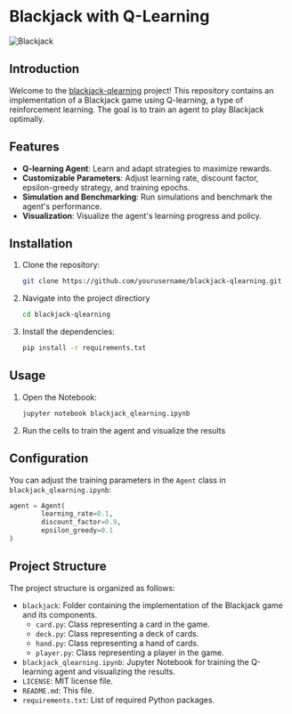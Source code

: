 # Blackjack with Q-Learning

![Blackjack](https://www.mpl.live/blog/wp-content/uploads/2023/10/How-to-Play-Blackjack-and-Win-A-Beginner-Guide.webp)

## Introduction
Welcome to the [blackjack-qlearning](cci:4://c:/Users/Carlos/dev/Repos/blackjack-qlearning/README.md:0:0-2:0) project! This repository contains an implementation of a Blackjack game using Q-learning, a type of reinforcement learning. The goal is to train an agent to play Blackjack optimally.

## Features
- **Q-learning Agent**: Learn and adapt strategies to maximize rewards.
- **Customizable Parameters**: Adjust learning rate, discount factor, epsilon-greedy strategy, and training epochs.
- **Simulation and Benchmarking**: Run simulations and benchmark the agent's performance.
- **Visualization**: Visualize the agent's learning progress and policy.

## Installation
1. Clone the repository:
   ```sh
   git clone https://github.com/yourusername/blackjack-qlearning.git
   ```

2. Navigate into the project directiory
    ```sh
    cd blackjack-qlearning
    ```

3. Install the dependencies:
   ```sh
   pip install -r requirements.txt
   ```

## Usage
1. Open the Notebook:
    ```sh
    jupyter notebook blackjack_qlearning.ipynb
    ```

2. Run the cells to train the agent and visualize the results

## Configuration
You can adjust the training parameters in the `Agent` class in `blackjack_qlearning.ipynb`:
    
```python
agent = Agent(
        learning_rate=0.1,
        discount_factor=0.9,
        epsilon_greedy=0.1
)
```


## Project Structure

The project structure is organized as follows:

- `blackjack`: Folder containing the implementation of the Blackjack game and its components.
  - `card.py`: Class representing a card in the game.
  - `deck.py`: Class representing a deck of cards.
  - `hand.py`: Class representing a hand of cards.
  - `player.py`: Class representing a player in the game.
- `blackjack_qlearning.ipynb`: Jupyter Notebook for training the Q-learning agent and visualizing the results.
- `LICENSE`: MIT license file.
- `README.md`: This file.
- `requirements.txt`: List of required Python packages.



